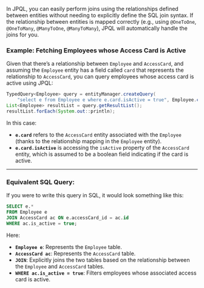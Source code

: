 In JPQL, you can easily perform joins using the relationships defined between entities without needing to explicitly define the SQL join syntax. If the relationship between entities is mapped correctly (e.g., using `@OneToOne`, `@OneToMany`, `@ManyToOne`, `@ManyToMany`), JPQL will automatically handle the joins for you.

### Example: Fetching Employees whose Access Card is Active

Given that there’s a relationship between `Employee` and `AccessCard`, and assuming the `Employee` entity has a field called `card` that represents the relationship to `AccessCard`, you can query employees whose access card is active using JPQL:

```java
TypedQuery<Employee> query = entityManager.createQuery(
    "select e from Employee e where e.card.isActive = true", Employee.class);
List<Employee> resultList = query.getResultList();
resultList.forEach(System.out::println);
```

In this case:
- **`e.card`** refers to the `AccessCard` entity associated with the `Employee` (thanks to the relationship mapping in the `Employee` entity).
- **`e.card.isActive`** is accessing the `isActive` property of the `AccessCard` entity, which is assumed to be a boolean field indicating if the card is active.

---

### Equivalent SQL Query:

If you were to write this query in SQL, it would look something like this:

```sql
SELECT e.*
FROM Employee e
JOIN AccessCard ac ON e.accessCard_id = ac.id
WHERE ac.is_active = true;
```

Here:
- **`Employee e`**: Represents the `Employee` table.
- **`AccessCard ac`**: Represents the `AccessCard` table.
- **`JOIN`**: Explicitly joins the two tables based on the relationship between the `Employee` and `AccessCard` tables.
- **`WHERE ac.is_active = true`**: Filters employees whose associated access card is active.

